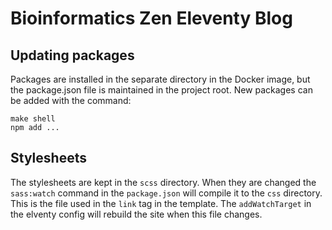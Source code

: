 # Bioinformatics Zen Eleventy Blog

## Updating packages

Packages are installed in the separate directory in the Docker image, but the
package.json file is maintained in the project root. New packages can be added
with the command:

```
make shell
npm add ...
```

## Stylesheets

The stylesheets are kept in the `scss` directory. When they are changed the
`sass:watch` command in the `package.json` will compile it to the `css`
directory. This is the file used in the `link` tag in the template. The
`addWatchTarget` in the elventy config will rebuild the site when this file
changes.
